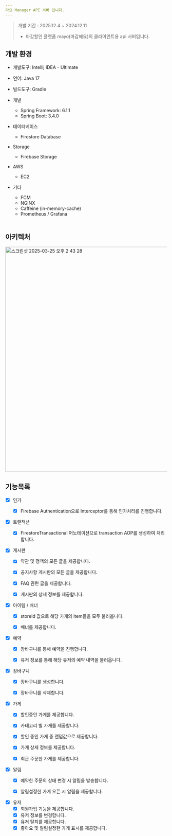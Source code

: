 ```yaml
---
마요 Manager API 서버 입니다.
---
```


> 개발 기간 : 2025.12.4 ~ 2024.12.11 <br/>
> - 마감할인 플랫폼 mayo(마감해요)의 클라이언트용 api 서버입니다. <br/>

## 개발 환경
- 개발도구: Intellij IDEA - Ultimate
- 언어: Java 17<br>
- 빌드도구: Gradle
- 개발
  - Spring Framework: 6.1.1
  - Spring Boot: 3.4.0

- 데이터베이스
  - Firestore Database
- Storage
  - Firebase Storage
- AWS
  - EC2
- 기타
  - FCM
  - NGINX
  - Caffeine (in-memory-cache)
  - Prometheus / Grafana
  <br/>

## 아키텍처

<img width="700" alt="스크린샷 2025-03-25 오후 2 43 28" src="https://github.com/user-attachments/assets/ab8cf055-d155-4b42-a8f3-f9641915868c" />

## 기능목록

- [x] 인가
    - [x] Firebase Authentication으로 Interceptor를 통해 인가처리를 진행합니다.<br>
  

- [x] 트랜잭션
    - [x] FirestoreTransactional 어노테이션으로 transaction AOP를 생성하여 처리합니다.<br>
  

- [x] 게시판
    - [x] 약관 및 정책의 모든 글을 제공합니다.
    - [x] 공지사항 게시판의 모든 글을 제공합니다.
    - [x] FAQ 관련 글을 제공합니다.
    - [x] 게시판의 상세 정보를 제공합니다.<br>
  

- [x] 아이템 / 배너
    - [x] storeId 값으로 해당 가게의 item들을 모두 불러옵니다. 
    - [x] 배너를 제공합니다. <br>
  

- [x] 예약
    - [x] 장바구니를 통해 예약을 진행합니다.
    - [x] 유저 정보를 통해 해당 유저의 예약 내역을 불러옵니다.<br>
  

- [x] 장바구니
  - [x] 장바구니를 생성합니다.
  - [x] 장바구니를 삭제합니다.<br>
  

- [x] 가게
    - [x] 할인중인 가게를 제공합니다.
    - [x] 카테고리 별 가게를 제공합니다.
    - [x] 할인 중인 가게 중 랜덤값으로 제공합니다.
    - [x] 가게 상세 정보를 제공합니다.
    - [x] 최근 주문한 가게를 제공합니다.
  

- [x] 알림
    - [x] 예약한 주문의 상태 변경 시 알림을 발송합니다.
    - [x] 알림설정한 가게 오픈 시 알림을 제공합니다.<br>
  

- [x] 유저
  - [x] 회원가입 기능을 제공합니다.
  - [x] 유저 정보를 변경합니다.
  - [x] 유저 탈퇴를 제공합니다.
  - [x] 좋아요 및 알림설정한 가게 표시를 제공합니다.